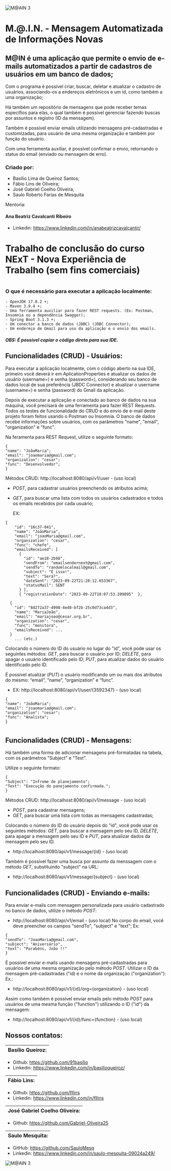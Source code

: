 
![M@AIN 3](https://github.com/SauloMesq/Tentativa-Imagens/assets/136653514/c7d48c02-4286-41f0-b206-647e7e2bafd7)


<h1> M.@.I.N. - Mensagem Automatizada de Informações Novas
<h2>M@IN é uma aplicação que permite o envio de e-mails automatizados a partir de cadastros de usuários em um banco de dados;</h2>


Com o programa é possível criar, buscar, deletar e atualizar o cadastro de usuários, associando-os a endereços eletrônicos e um id, como também a uma organização;

Há também um repositório de mensagens que pode receber temas específios para elas, o qual também é possível gerenciar fazendo buscas por assuntos e registro (ID da mensagem).

Também é possível enviar emails utilizando mensagens pré-cadastradas e customizadas, para usuário de uma mesma organização e também por função do usuário.

Com uma ferramenta auxiliar, é possível confirmar o envio, retornando o status do email (enviado ou mensagem de erro).


### Criado por:
- Basílio Lima de Queiroz Santos;
- Fábio Lins de Oliveira;
- José Gabriel Coelho Oliveira;
- Saulo Roberto Farias de Mesquita


Mentoria:
#### Ana Beatriz Cavalcanti Ribeiro
- Linkedin: https://www.linkedin.com/in/anabeatrizcavalcantir/


#
# Trabalho de conclusão do curso NExT - Nova Experiência de Trabalho (sem fins comerciais)
#

### O que é necessário para executar a aplicação localmente:
```
- OpenJDK 17.0.2 +;
- Maven 3.9.4 +;
- Uma ferramenta auxiliar para fazer REST requests. (Ex: Postman, Insomnia ou a dependência Swagger);
- Spring Boot 3.1.3 +;
- Um conector a banco de dados (JDBC) (JDBC Connector);
- Um endereço de Gmail para uso da aplicação e o envio dos emails.
```
  
##### OBS: É possível copiar o código direto para sua IDE.


## Funcionalidades (CRUD) - Usuários:
Para executar a aplicação localmente, com o código aberto na sua IDE, primeiro você deverá ir em AplicationProperties e atualizar os dados de usuário (username=) e senha (password=), considerando seu banco de dados local de sua preferência (JBDC Connector) e atualizar o username (username=) e senha (password) do Gmail da aplicação.


Depois de executar a aplicação e conectado ao banco de dados na sua máquina, você precisará de uma ferramenta para fazer REST Requests. Todos os testes de funcionalidade do CRUD e do envio de e-mail deste projeto foram feitos usando o Postman ou Insomnia.
O banco de dados recebe informações sobre usuários, com os parâmetros "name", "email", "organization" e "func".

Na feramenta para REST Request, utilize o seguinte formato:
```
{
"name": "JoãoMaria";
"email": "joaomaria@gmail.com";
"organization": "cesar";
"func": "Desenvolvedor";
}
```
Métodos CRUD:
http://localhost:8080/api/v1/user  - (uso local)
- *POST*, para cadastrar usuários preenchendo os atributos acima;
- *GET*, para buscar uma lista com todos os usuários cadastrados e todos os emails recebidos por cada usuário;
  
  EX: 
```
{
    "id": "16c37-041",
    "name": "JoãoMaria",
    "email": "joaoMaria@gmail.com",
    "organization": "cesar",
    "func": "chefe",
    "emailsReceived": [
      {
        "id": "ae18-2b98",
        "sendFrom": "emailsendernext@gmail.com",
        "sendTo": "randomlocalmail@gmail.com",
        "subject": "É isso!",
        "text": "Será?",
        "dateSent": "2023-09-22T21:20:12.653367",
        "statusMail": SENT
      } ],
      { "registrationDate": "2023-09-22T10:07:53.209895"  },

  {
    "id": "8d272a37-4998-4e48-bf2b-25c0d73ca4d3",
    "name": "MariaJoão",
    "email": "mariajoao@cesar.org.br",
    "organization": "cesar",
    "func": "monitora",
    "emailsReceived": ...
  } 
    ... (etc.)
```

Colocando o número do ID do usuário no lugar do "id", você pode usar os seguintes métodos: *GET*, para buscar o usuário por ID; *DELETE*, para apagar o usuário identificado pelo ID; *PUT*, para atualizar dados do usuário identificado pelo ID.

É possível atualizar (*PUT*) o usuário modificando um ou mais dos atributos do mesmo: “email”, “name”, “organization” e “func”.
- EX: http://localhost:8080/api/v1/user/{3592347}  - (uso local)
```
{
"name": "JoãoMaria";
"email": "joaomaria@gmail.com";
"organization": "cesar";
"func": "Analista";
}
```

#

## Funcionalidades (CRUD) - Mensagens:
Há também uma forma de adicionar mensagens pré-formatadas na tabela, com os parâmetros "Subject" e "Text".

Utilize o seguinte formato:
```
{
"Subject": "Infrome de planejamento";
"Text": "Execução do panejamento confirmada.";
}
```

Métodos CRUD:
http://localhost:8080/api/v1/message - (uso local)
- *POST*, para cadastrar mensagens;
- *GET*, para buscar uma lista com todas as mensagens cadastradas;

Colocando o número do ID do usuário depois do "id", você pode usar os seguintes métodos: *GET*, para buscar a mensagem pelo seu ID, *DELETE*, para apagar a mensagem pelo seu ID e *PUT*, para atualizar dados da mensagem pelo seu ID.
- http://localhost:8080/api/v1/message/{id} - (uso local)
 

Também é possível fazer uma busca por assunto da menssagem com o método *GET*, substituindo "subject" na URL:
- http://localhost:8080/api/v1/message/{subject} - (uso local)




## Funcionalidades (CRUD) - Enviando e-mails:
Para enviar e-mails com mensagem personalizada para usuário cadastrado no banco de dados, utilize o método *POST*:
-  http://localhost:8080/api/v1/email  - (uso local)
No corpo do email, você deve preencher os campos "sendTo", "subject" e "text";
Ex:
```
{
"sendTo": "JoaoMaria@gmail.com",
"subject": "Aniversário",
"text": "Parabéns, João !!"
}
```


É possível enviar e-mails usando mensagens pré-cadastradas para usuários de uma mesma organização pelo método *POST*.
Utilizar o ID da mensagem pré-cadastradas ("id) e o nome da organização ("organization"):
Ex.:
- http://localhost:8080/api/v1/{id}/org={organization} - (uso local)
 

Assim como também é possível enviar emails pelo método *POST* para usuários de uma mesma função ("function") utilizando o ID ("id") da mensagem:
- http://localhost:8080/api/v1/{id}/func={function} - (uso local)



##

## Nossos contatos:

| Basílio Queiroz: |
| ------ |
- Github: https://github.com/91basilio
- Linkedin: https://www.linkedin.com/in/basilioqueiroz/

| Fábio Lins: |
| ------ |
- Github: https://github.com/fllins
- Linkedin: https://www.linkedin.com/in/fllins

| José Gabriel Coelho Oliveira: |
| ------ |
- Github: https://github.com/Gabriel-Oliveira25

| Saulo Mesquita: |
| ------ |
- GitHub: https://github.com/SauloMesq
- Linkedin: https://www.linkedin.com/in/saulo-mesquita-09024a249/


![M@AIN 3](https://github.com/SauloMesq/Tentativa-Imagens/assets/136653514/9ea651f5-c1c0-4605-b71f-7193574bf174)


